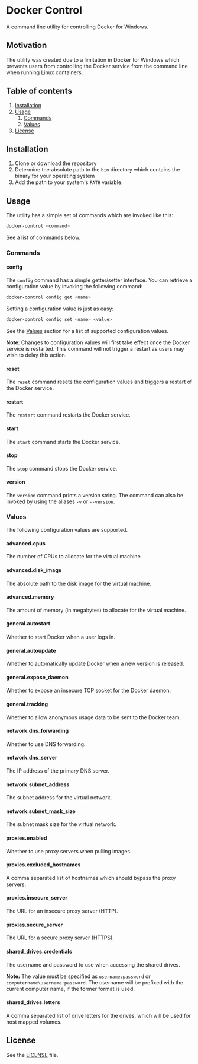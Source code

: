 # Docker Control

A command line utility for controlling Docker for Windows.

## Motivation

The utility was created due to a limitation in Docker for Windows which
prevents users from controlling the Docker service from the command line when
running Linux containers.

## Table of contents

1. [Installation](#installation)
1. [Usage](#usage)
    1. [Commands](#commands)
    1. [Values](#values)
1. [License](#license)

## Installation

1. Clone or download the repository
1. Determine the absolute path to the `bin` directory which contains the binary
   for your operating system
1. Add the path to your system's `PATH` variable.

## Usage

The utility has a simple set of commands which are invoked like this:

```bash
docker-control <command>
```

See a list of commands below.

### Commands

#### config

The `config` command has a simple getter/setter interface. You can retrieve a
configuration value by invoking the following command:

```bash
docker-control config get <name>
```

Setting a configuration value is just as easy:

```bash
docker-control config set <name> <value>
```

See the [Values](#values) section for a list of supported configuration values.

**Note**: Changes to configuration values will first take effect once the Docker
service is restarted. This command will not trigger a restart as users may wish
to delay this action.

#### reset

The `reset` command resets the configuration values and triggers a restart of
the Docker service.

#### restart

The `restart` command restarts the Docker service.

#### start

The `start` command starts the Docker service.

#### stop

The `stop` command stops the Docker service.

#### version

The `version` command prints a version string. The command can also be invoked
by using the aliases `-v` or `--version`.

### Values

The following configuration values are supported.

#### advanced.cpus

The number of CPUs to allocate for the virtual machine.

#### advanced.disk_image

The absolute path to the disk image for the virtual machine.

#### advanced.memory

The amount of memory (in megabytes) to allocate for the virtual machine.

#### general.autostart

Whether to start Docker when a user logs in.

#### general.autoupdate

Whether to automatically update Docker when a new version is released.

#### general.expose_daemon

Whether to expose an insecure TCP socket for the Docker daemon.

#### general.tracking

Whether to allow anonymous usage data to be sent to the Docker team.

#### network.dns_forwarding

Whether to use DNS forwarding.

#### network.dns_server

The IP address of the primary DNS server.

#### network.subnet_address

The subnet address for the virtual network.

#### network.subnet_mask_size

The subnet mask size for the virtual network.

#### proxies.enabled

Whether to use proxy servers when pulling images.

#### proxies.excluded_hostnames

A comma separated list of hostnames which should bypass the proxy servers.

#### proxies.insecure_server

The URL for an insecure proxy server (HTTP).

#### proxies.secure_server

The URL for a secure proxy server (HTTPS).

#### shared_drives.credentials

The username and password to use when accessing the shared drives.

**Note:** The value must be specified as `username:password` or
`computername\username:password`. The username will be prefixed with the current
computer name, if the former format is used.

#### shared_drives.letters

A comma separated list of drive letters for the drives, which will be used for
host mapped volumes.

## License

See the [LICENSE](LICENSE) file.
